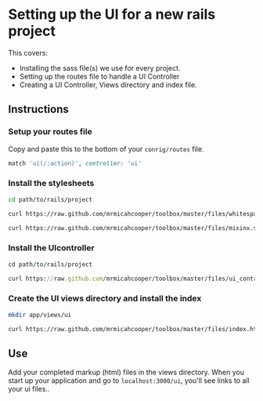 # Setting up the UI for a new rails project

This covers:

- Installing the sass file(s) we use for every project.
- Setting up the routes file to handle a UI Controller
- Creating a UI Controller, Views directory and index file.

## Instructions

### Setup your routes file

Copy and paste this to the bottom of your `conrig/routes` file.

```ruby
match 'ui(/:action)', controller: 'ui'
```

### Install the stylesheets

```bash
cd path/to/rails/project

curl https://raw.github.com/mrmicahcooper/toolbox/master/files/whitespace-reset.scss -o app/assets/stylesheets/whitespace-reset.scss --create-dirs

curl https://raw.github.com/mrmicahcooper/toolbox/master/files/mixinx.sass -o app/assets/stylesheets/mixins.sass --create-dirs
```

### Install the UIcontroller

```ruby
cd path/to/rails/project

curl https://raw.github.com/mrmicahcooper/toolbox/master/files/ui_controller.rb -o app/controllers/ui_controller.rb --create-dirs
```

### Create the UI views directory and install the index

```bash
mkdir app/views/ui

curl https://raw.github.com/mrmicahcooper/toolbox/master/files/index.html.haml -o app/views/ui/index.html.haml --create-dirs
```

## Use

Add your completed markup (html) files in the views directory. When you start
up your application and go to `localhost:3000/ui`, you'll see links to
all your ui files..
